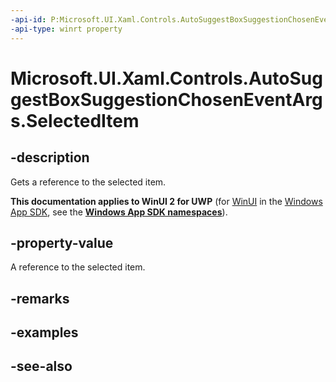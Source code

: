 ```yaml
---
-api-id: P:Microsoft.UI.Xaml.Controls.AutoSuggestBoxSuggestionChosenEventArgs.SelectedItem
-api-type: winrt property
---
```


<!-- Property syntax
public object SelectedItem { get; }
-->

# Microsoft.UI.Xaml.Controls.AutoSuggestBoxSuggestionChosenEventArgs.SelectedItem

## -description
Gets a reference to the selected item.

**This documentation applies to WinUI 2 for UWP** (for [WinUI](/windows/apps/winui/winui3/) in the [Windows App SDK](/windows/apps/windows-app-sdk/), see the **[Windows App SDK namespaces](/windows/windows-app-sdk/api/winrt/)**).

## -property-value
A reference to the selected item.

## -remarks

## -examples

## -see-also
